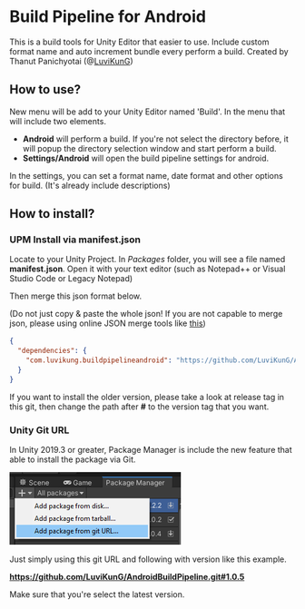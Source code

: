 # Build Pipeline for Android

This is a build tools for Unity Editor that easier to use. Include custom format name and auto increment bundle every perform a build.
Created by Thanut Panichyotai (@[LuviKunG]((https://github.com/LuviKunG)))

## How to use?

New menu will be add to your Unity Editor named 'Build'. In the menu that will include two elements.

- **Android** will perform a build. If you're not select the directory before, it will popup the directory selection window and start perform a build.
- **Settings/Android** will open the build pipeline settings for android.

In the settings, you can set a format name, date format and other options for build. (It's already include descriptions)

## How to install?

### UPM Install via manifest.json

Locate to your Unity Project. In *Packages* folder, you will see a file named **manifest.json**. Open it with your text editor (such as Notepad++ or Visual Studio Code or Legacy Notepad)

Then merge this json format below.

(Do not just copy & paste the whole json! If you are not capable to merge json, please using online JSON merge tools like [this](https://tools.knowledgewalls.com/onlinejsonmerger))

```json
{
  "dependencies": {
    "com.luvikung.buildpipelineandroid": "https://github.com/LuviKunG/AndroidBuildPipeline.git#1.0.5"
  }
}
```

If you want to install the older version, please take a look at release tag in this git, then change the path after **#** to the version tag that you want.

### Unity Git URL

In Unity 2019.3 or greater, Package Manager is include the new feature that able to install the package via Git.

![Install with Git URL](images/giturl.png)

Just simply using this git URL and following with version like this example.

**https://github.com/LuviKunG/AndroidBuildPipeline.git#1.0.5**

Make sure that you're select the latest version.